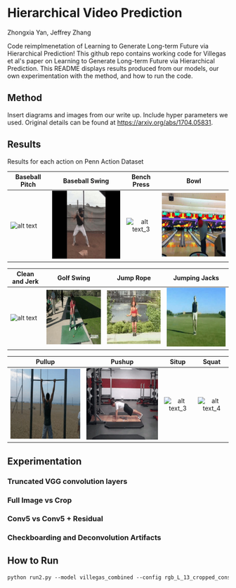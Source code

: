 # Hierarchical Video Prediction

Zhongxia Yan, Jeffrey Zhang

Code reimplmenetation of Learning to Generate Long-term Future via Hierarchical Prediction! This github repo contains working code for Villegas et al's paper on Learning to Generate Long-term Future via Hierarchical Prediction. This README displays results produced from our models, our own experimentation with the method, and how to run the code.

## Method

Insert diagrams and images from our write up.
Include hyper parameters we used.
Original details can be found at https://arxiv.org/abs/1704.05831.

## Results
Results for each action on Penn Action Dataset 

|   Baseball Pitch   |  Baseball Swing  | Bench Press | Bowl |
| ------------- |:-------------:|:-----:|:-----:|
| ![alt text][pitch]  | ![alt text_2][swing] | ![alt text_3][bench]| ![alt text_4][bowl] |

|   Clean and Jerk  |  Golf Swing  | Jump Rope | Jumping Jacks |
| ------------- |:-------------:|:-----:|:-----:|
| ![alt text][clean]  | ![alt text_2][golf] | ![alt text_3][jump]| ![alt text_4][jacks] |

|   Pullup  |  Pushup  | Situp | Squat |
| ------------- |:-------------:|:-----:|:-----:|
| ![alt text][pullup]  | ![alt text_2][pushup] | ![alt text_3][situp]| ![alt text_4][squat] |


[pitch]: https://github.com/ZhongxiaYan/video_prediction/blob/master/src/pitch.gif 
[swing]: https://github.com/ZhongxiaYan/video_prediction/blob/master/src/swing.gif 
[bench]: https://github.com/ZhongxiaYan/video_prediction/blob/master/src/bench.gif 
[bowl]: https://github.com/ZhongxiaYan/video_prediction/blob/master/src/bowl.gif 
[clean]: https://github.com/ZhongxiaYan/video_prediction/blob/master/src/clean.gif 
[golf]: https://github.com/ZhongxiaYan/video_prediction/blob/master/src/golf.gif 
[jump]: https://github.com/ZhongxiaYan/video_prediction/blob/master/src/jump.gif 
[jacks]: https://github.com/ZhongxiaYan/video_prediction/blob/master/src/jacks.gif 
[pullup]: https://github.com/ZhongxiaYan/video_prediction/blob/master/src/pullup.gif 
[pushup]: https://github.com/ZhongxiaYan/video_prediction/blob/master/src/pushup.gif 
[situp]: https://github.com/ZhongxiaYan/video_prediction/blob/master/src/situp.gif 
[squat]: https://github.com/ZhongxiaYan/video_prediction/blob/master/src/squat.gif 

## Experimentation
### Truncated VGG convolution layers

### Full Image vs Crop

### Conv5 vs Conv5 + Residual 

### Checkboarding and Deconvolution Artifacts

## How to Run
```markdown
python run2.py --model villegas_combined --config rgb_L_13_cropped_consistent 
```

